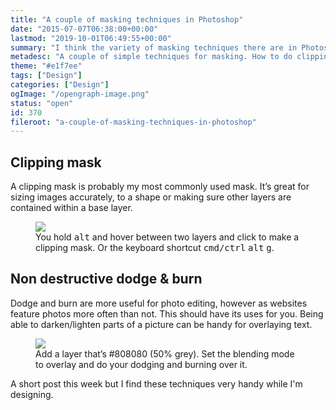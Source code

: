```yaml
---
title: "A couple of masking techniques in Photoshop"
date: "2015-07-07T06:38:00+00:00"
lastmod: "2019-10-01T06:49:55+00:00"
summary: "I think the variety of masking techniques there are in Photoshop are part of its strongest features. In this post I’ll show you the ones I use most frequently. How to clip images to a shape and how the overlay blending mode can be used as a mask to dodge and burn non-destructively."
metadesc: "A couple of simple techniques for masking. How to do clipping masks and non destructive dodge & burn in Adobe Photoshop."
theme: "#e1f7ee"
tags: ["Design"]
categories: ["Design"]
ogImage: "/opengraph-image.png"
status: "open"
id: 370
fileroot: "a-couple-of-masking-techniques-in-photoshop"
---
```


## Clipping mask
A clipping mask is probably my most commonly used mask. It’s great for sizing images accurately, to a shape or making sure other layers are contained within a base layer.

<figure>
<Image src="/images/blog/clipping-mask.gif" unoptimized={true} width={738} height={454} />
<figcaption>You hold <kbd>alt</kbd> and hover between two layers and click to make a clipping mask. Or the keyboard shortcut <kbd>cmd/ctrl</kbd> <kbd>alt</kbd> <kbd>g</kbd>.</figcaption>
</figure>

## Non destructive dodge & burn
Dodge and burn are more useful for photo editing, however as websites feature photos more often than not. This should have its uses for you. Being able to darken/lighten parts of a picture can be handy for overlaying text.

<figure>
<Image src="/images/blog/overlay-burn-dodge.gif" unoptimized={true} width={738} height={454} />
<figcaption>Add a layer that’s #808080 (50% grey). Set the blending mode to overlay and do your dodging and burning over it.</figcaption>
</figure>

A short post this week but I find these techniques very handy while I'm designing.
